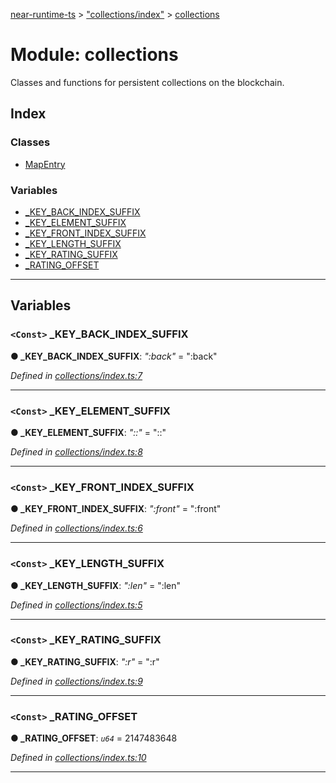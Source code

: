 [near-runtime-ts](../README.md) > ["collections/index"](../modules/_collections_index_.md) > [collections](../modules/_collections_index_.collections.md)

# Module: collections

Classes and functions for persistent collections on the blockchain.

## Index

### Classes

* [MapEntry](../classes/_collections_index_.collections.mapentry.md)

### Variables

* [_KEY_BACK_INDEX_SUFFIX](_collections_index_.collections.md#_key_back_index_suffix)
* [_KEY_ELEMENT_SUFFIX](_collections_index_.collections.md#_key_element_suffix)
* [_KEY_FRONT_INDEX_SUFFIX](_collections_index_.collections.md#_key_front_index_suffix)
* [_KEY_LENGTH_SUFFIX](_collections_index_.collections.md#_key_length_suffix)
* [_KEY_RATING_SUFFIX](_collections_index_.collections.md#_key_rating_suffix)
* [_RATING_OFFSET](_collections_index_.collections.md#_rating_offset)

---

## Variables

<a id="_key_back_index_suffix"></a>

### `<Const>` _KEY_BACK_INDEX_SUFFIX

**● _KEY_BACK_INDEX_SUFFIX**: *":back"* = ":back"

*Defined in [collections/index.ts:7](https://github.com/nearprotocol/near-runtime-ts/blob/6995971/assembly/collections/index.ts#L7)*

___
<a id="_key_element_suffix"></a>

### `<Const>` _KEY_ELEMENT_SUFFIX

**● _KEY_ELEMENT_SUFFIX**: *"::"* = "::"

*Defined in [collections/index.ts:8](https://github.com/nearprotocol/near-runtime-ts/blob/6995971/assembly/collections/index.ts#L8)*

___
<a id="_key_front_index_suffix"></a>

### `<Const>` _KEY_FRONT_INDEX_SUFFIX

**● _KEY_FRONT_INDEX_SUFFIX**: *":front"* = ":front"

*Defined in [collections/index.ts:6](https://github.com/nearprotocol/near-runtime-ts/blob/6995971/assembly/collections/index.ts#L6)*

___
<a id="_key_length_suffix"></a>

### `<Const>` _KEY_LENGTH_SUFFIX

**● _KEY_LENGTH_SUFFIX**: *":len"* = ":len"

*Defined in [collections/index.ts:5](https://github.com/nearprotocol/near-runtime-ts/blob/6995971/assembly/collections/index.ts#L5)*

___
<a id="_key_rating_suffix"></a>

### `<Const>` _KEY_RATING_SUFFIX

**● _KEY_RATING_SUFFIX**: *":r"* = ":r"

*Defined in [collections/index.ts:9](https://github.com/nearprotocol/near-runtime-ts/blob/6995971/assembly/collections/index.ts#L9)*

___
<a id="_rating_offset"></a>

### `<Const>` _RATING_OFFSET

**● _RATING_OFFSET**: *`u64`* = 2147483648

*Defined in [collections/index.ts:10](https://github.com/nearprotocol/near-runtime-ts/blob/6995971/assembly/collections/index.ts#L10)*

___

